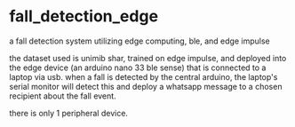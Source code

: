 # fall_detection_edge
a fall detection system utilizing edge computing, ble, and edge impulse

the dataset used is unimib shar, trained on edge impulse, and deployed into the edge device (an arduino nano 33 ble sense) that is connected to a laptop via usb.
when a fall is detected by the central arduino, the laptop's serial monitor will detect this and deploy a whatsapp message to a chosen recipient about the fall event.

there is only 1 peripheral device.
